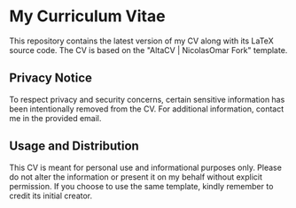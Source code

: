 # My Curriculum Vitae

This repository contains the latest version of my CV along with its LaTeX source code. 
The CV is based on the "AltaCV | NicolasOmar Fork" template.

## Privacy Notice

To respect privacy and security concerns, certain sensitive information has been intentionally removed from the CV. 
For additional information, contact me in the provided email.

## Usage and Distribution

This CV is meant for personal use and informational purposes only.
Please do not alter the information or present it on my behalf without explicit permission.
If you choose to use the same template, kindly remember to credit its initial creator.